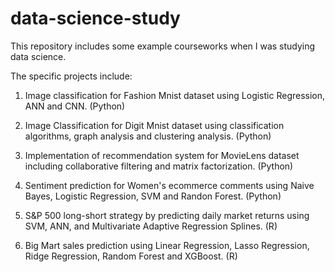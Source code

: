 # data-science-study
This repository includes some example courseworks when I was studying data science.

The specific projects include:

1. Image classification for Fashion Mnist dataset using Logistic Regression, ANN and CNN. (Python)

2. Image Classification for Digit Mnist dataset using classification algorithms, graph analysis and clustering analysis. (Python)

3. Implementation of recommendation system for MovieLens dataset including collaborative filtering and matrix factorization. (Python)

4. Sentiment prediction for Women's ecommerce comments using Naive Bayes, Logistic Regression, SVM and Randon Forest. (Python)

5. S&P 500 long-short strategy by predicting daily market returns using SVM, ANN, and Multivariate Adaptive Regression Splines. (R)

6. Big Mart sales prediction using Linear Regression, Lasso Regression, Ridge Regression, Random Forest and XGBoost. (R)
